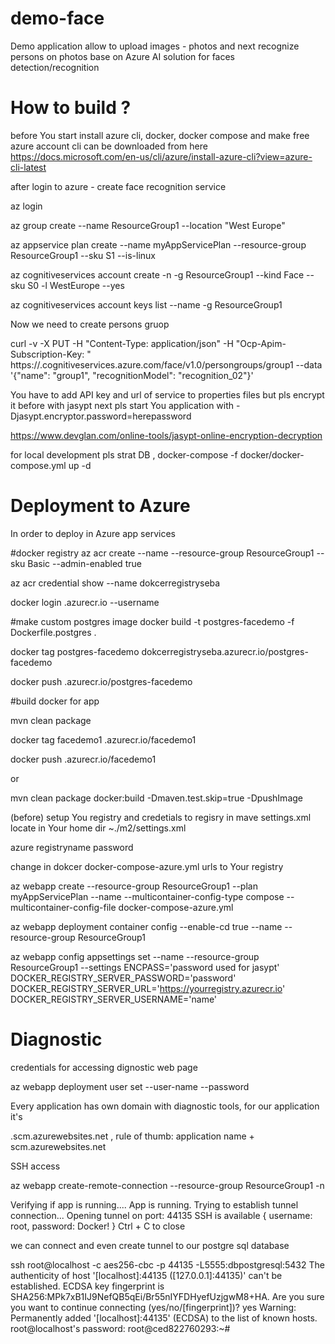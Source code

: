 # demo-face
Demo application allow to upload images - photos and next recognize persons on photos base on Azure AI solution for faces detection/recognition 


# How to build ?
before You start install azure cli, docker, docker compose and make free azure account 
cli can be downloaded from here 
https://docs.microsoft.com/en-us/cli/azure/install-azure-cli?view=azure-cli-latest 


after login to azure - create face recognition service 

az login

az group create --name ResourceGroup1 --location "West Europe"

az appservice plan create --name myAppServicePlan --resource-group ResourceGroup1 --sku S1 --is-linux

az cognitiveservices account create -n <name> -g ResourceGroup1 --kind Face --sku S0 -l WestEurope --yes

az cognitiveservices account keys list --name <name> -g ResourceGroup1 

Now we need to create persons gruop

curl -v -X PUT -H "Content-Type: application/json" -H "Ocp-Apim-Subscription-Key: <here You api key>" https://<name>.cognitiveservices.azure.com/face/v1.0/persongroups/group1 --data '{"name": "group1", "recognitionModel": "recognition_02"}'

You have  to add API key and url of service  to properties files but pls encrypt it before with jasypt 
next pls start You application with  -Djasypt.encryptor.password=herepassword

https://www.devglan.com/online-tools/jasypt-online-encryption-decryption


for local development pls strat DB , docker-compose -f docker/docker-compose.yml up -d


# Deployment to Azure


In order to deploy in Azure app services

#docker registry
az acr create --name <your docker registry> --resource-group ResourceGroup1 --sku Basic --admin-enabled true 

az acr credential show --name dokcerregistryseba

docker login <your docker registry>.azurecr.io --username <your docker registry>

#make custom postgres image
docker build  -t  postgres-facedemo -f Dockerfile.postgres .

docker tag postgres-facedemo dokcerregistryseba.azurecr.io/postgres-facedemo

docker push <your docker registry>.azurecr.io/postgres-facedemo


#build docker for app

mvn clean package 

docker tag facedemo1 <your docker registry>.azurecr.io/facedemo1

docker push <your docker registry>.azurecr.io/facedemo1

or 

mvn clean package docker:build -Dmaven.test.skip=true -DpushImage

(before) setup You registry and credetials to regisry in mave settings.xml locate in Your home dir ~./m2/settings.xml

<settings>
<servers>
<server>
    <id>azure</id>
    <username>registryname</username>
    <password>password</password>
</server>
</servers>
</settings>


change in dokcer docker-compose-azure.yml  urls to Your registry


az webapp create --resource-group ResourceGroup1 --plan myAppServicePlan --name <appname> --multicontainer-config-type compose --multicontainer-config-file docker-compose-azure.yml 

az webapp deployment container config --enable-cd true --name <appname>--resource-group ResourceGroup1

az webapp config appsettings set --name <appname> --resource-group ResourceGroup1 --settings ENCPASS='password used for jasypt' DOCKER_REGISTRY_SERVER_PASSWORD='password' DOCKER_REGISTRY_SERVER_URL='https://yourregistry.azurecr.io' DOCKER_REGISTRY_SERVER_USERNAME='name'

# Diagnostic


credentials for accessing dignostic web page 

az webapp deployment user set --user-name <name> --password <pass>

Every application has own domain with diagnostic tools, for our application it's 

<appname>.scm.azurewebsites.net , rule of thumb: application name + scm.azurewebsites.net

SSH access

az webapp create-remote-connection  --resource-group ResourceGroup1 -n <appname>

Verifying if app is running....
App is running. Trying to establish tunnel connection...
Opening tunnel on port: 44135
SSH is available { username: root, password: Docker! }
Ctrl + C to close

we can connect and even create tunnel to our postgre sql database

ssh root@localhost  -c aes256-cbc -p 44135 -L5555:dbpostgresql:5432 
The authenticity of host '[localhost]:44135 ([127.0.0.1]:44135)' can't be established.
ECDSA key fingerprint is SHA256:MPk7xB1IJ9NefQB5qEi/Br55nIYFDHyefUzjgwM8+HA.
Are you sure you want to continue connecting (yes/no/[fingerprint])? yes
Warning: Permanently added '[localhost]:44135' (ECDSA) to the list of known hosts.
root@localhost's password: 
root@ced822760293:~#  
